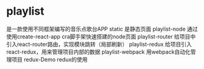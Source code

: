 # playlist
是一款使用不同框架编写的音乐点歌台APP
static 是静态页面
playlist-node 通过使用create-react-app cra脚手架快速搭建的node页面
playlist-router 给项目中引入react-router路由，实现模块跳转（局部刷新）
playlist-redux 给项目引入react-redux，用来管理项目内部的数据
playlist-webpack 用webpack自动化管理项目
redux-Demo redux的使用

